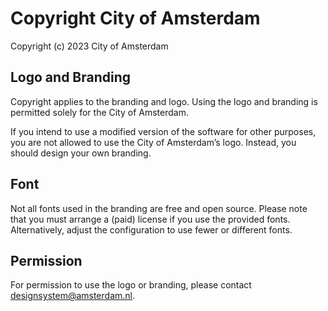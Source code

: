 <!-- @license CC0-1.0 -->

# Copyright City of Amsterdam

Copyright (c) 2023 City of Amsterdam

## Logo and Branding

Copyright applies to the branding and logo.
Using the logo and branding is permitted solely for the City of Amsterdam.

If you intend to use a modified version of the software for other purposes, you are not allowed to use the City of Amsterdam’s logo.
Instead, you should design your own branding.

## Font

Not all fonts used in the branding are free and open source.
Please note that you must arrange a (paid) license if you use the provided fonts.
Alternatively, adjust the configuration to use fewer or different fonts.

## Permission

For permission to use the logo or branding, please contact <designsystem@amsterdam.nl>.
